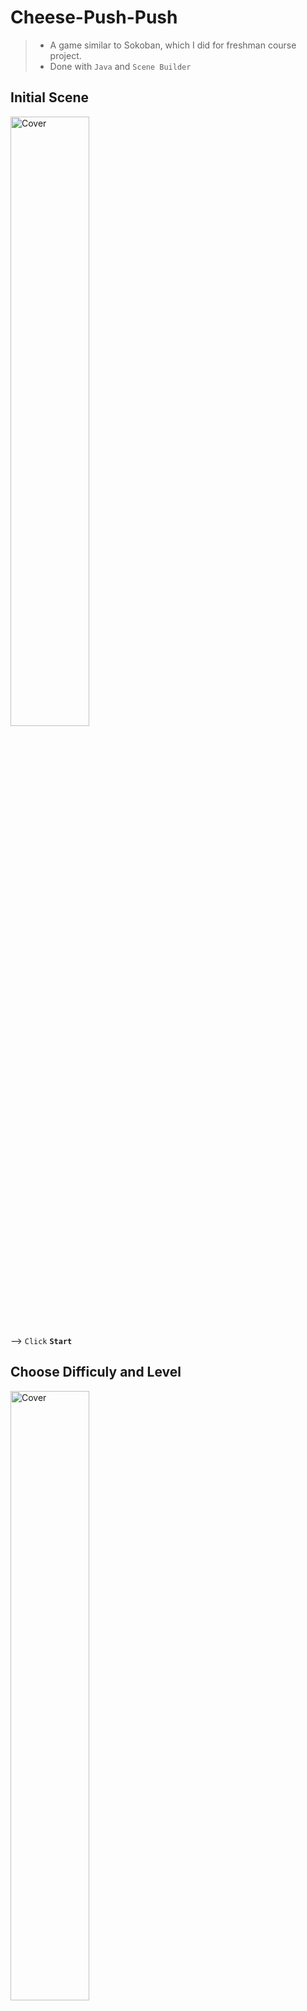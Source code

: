 # Cheese-Push-Push
> - A game similar to Sokoban, which I did for freshman course project. <br>
> - Done with `Java` and `Scene Builder`<br>
## Initial Scene <br>
<img src="https://github.com/hou47ee/Cheese-Push-Push/blob/main/cheese_push/1.jpg" alt="Cover" width="50%"/> <br>
--> `Click` **`Start`**<br>
## Choose Difficuly and Level <br>
<img src="https://github.com/hou47ee/Cheese-Push-Push/blob/main/cheese_push/2.jpg" alt="Cover" width="50%"/> <br>
--> `Click the` **`Bears`**<br>
<img src="https://github.com/hou47ee/Cheese-Push-Push/blob/main/cheese_push/3.jpg" alt="Cover" width="50%"/> <br>
--> `Click the` **`number of level`**<br>
> Easy: The maps are the easiest to be solved, and you will at least get 1 star even if you use a looooot of steps.
> Gerneral: The maps are more difficult, and you will get zero star if you use more than a certain number of steps.
> Hard: The maps are once more difficult, and there is a "Timer" added, if you can't solve it within the setting time, you lose. 
